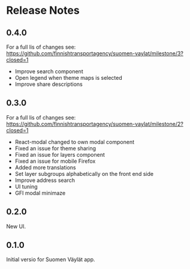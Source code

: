 # Release Notes

## 0.4.0

For a full lis of changes see: https://github.com/finnishtransportagency/suomen-vaylat/milestone/3?closed=1

* Improve search component
* Open legend when theme maps is selected
* Improve share descriptions

## 0.3.0

For a full lis of changes see: https://github.com/finnishtransportagency/suomen-vaylat/milestone/2?closed=1

* React-modal changed to own modal component
* Fixed an issue for theme sharing
* Fixed an issue for layers component
* Fixed an issue for mobile Firefox
* Added more translations
* Set layer subgroups alphabetically on the front end side
* Improve address search
* UI tuning
* GFI modal minimaze


## 0.2.0

New UI.

## 0.1.0

Initial versio for Suomen Väylät app.
